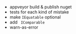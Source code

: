 - appveyor build & publish nuget
- tests for each kind of mistake
- make `IEquatable` optional
- add ` IComparable`
- warn-as-error
